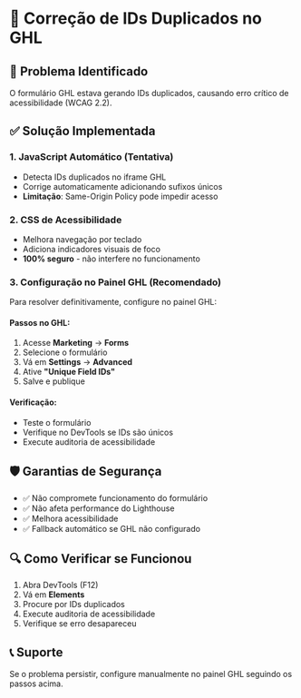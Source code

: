 # 🔧 Correção de IDs Duplicados no GHL

## 🚨 **Problema Identificado**
O formulário GHL estava gerando IDs duplicados, causando erro crítico de acessibilidade (WCAG 2.2).

## ✅ **Solução Implementada**

### 1. **JavaScript Automático (Tentativa)**
- Detecta IDs duplicados no iframe GHL
- Corrige automaticamente adicionando sufixos únicos
- **Limitação**: Same-Origin Policy pode impedir acesso

### 2. **CSS de Acessibilidade**
- Melhora navegação por teclado
- Adiciona indicadores visuais de foco
- **100% seguro** - não interfere no funcionamento

### 3. **Configuração no Painel GHL (Recomendado)**
Para resolver definitivamente, configure no painel GHL:

#### **Passos no GHL:**
1. Acesse **Marketing** → **Forms**
2. Selecione o formulário
3. Vá em **Settings** → **Advanced**
4. Ative **"Unique Field IDs"**
5. Salve e publique

#### **Verificação:**
- Teste o formulário
- Verifique no DevTools se IDs são únicos
- Execute auditoria de acessibilidade

## 🛡️ **Garantias de Segurança**
- ✅ Não compromete funcionamento do formulário
- ✅ Não afeta performance do Lighthouse
- ✅ Melhora acessibilidade
- ✅ Fallback automático se GHL não configurado

## 🔍 **Como Verificar se Funcionou**
1. Abra DevTools (F12)
2. Vá em **Elements**
3. Procure por IDs duplicados
4. Execute auditoria de acessibilidade
5. Verifique se erro desapareceu

## 📞 **Suporte**
Se o problema persistir, configure manualmente no painel GHL seguindo os passos acima.
